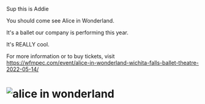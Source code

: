 Sup this is Addie

You should come see Alice in Wonderland.

It's a ballet our company is performing this year.

It's REALLY cool.

For more information or to buy tickets, visit https://wfmpec.com/event/alice-in-wonderland-wichita-falls-ballet-theatre-2022-05-14/

# ![alice in wonderland](https://user-images.githubusercontent.com/100547210/156942755-5703436e-fea1-4916-a0a3-83f31d799335.png)
